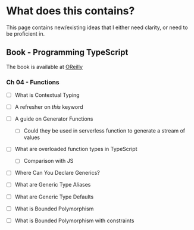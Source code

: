 # What does this contains?
This page contains new/existing ideas that I either need clarity, or need to be proficient in.

## Book - Programming TypeScript
The book is available at [OReilly](https://learning.oreilly.com/library/view/programming-typescript/9781492037644/preface01.html)
### Ch 04 - Functions
- [ ] What is Contextual Typing
- [ ] A refresher on *this* keyword
- [ ] A guide on Generator Functions
    - [ ] Could they be used in serverless function to generate a stream of values
- [ ] What are overloaded function types in TypeScript
    - [ ] Comparison with JS 
- [ ] Where Can You Declare Generics?
- [ ] What are Generic Type Aliases
- [ ] What are Generic Type Defaults
- [ ] What is Bounded Polymorphism
- [ ] What is Bounded Polymorphism with constraints

